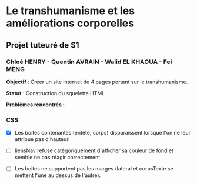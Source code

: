# Le transhumanisme et les améliorations corporelles
## Projet tuteuré de S1
### Chloé HENRY - Quentin AVRAIN - Walid EL KHAOUA - Fei MENG

**Objectif** : Créer un site internet de 4 pages portant sur le transhumanisme.

**Statut** : Construction du squelette HTML

**Problèmes rencontrés :**
### CSS
- [x] Les boites contenantes (entête, corps) disparaissent lorsque l'on ne leur attribue pas d'hauteur. 
- [ ] liensNav refuse catégoriquement d'afficher sa couleur de fond et semble ne pas réagir correctement.
- [ ] Les boites ne supportent pas les marges (lateral et corpsTexte se mettent l'une au dessus de l'autre).



